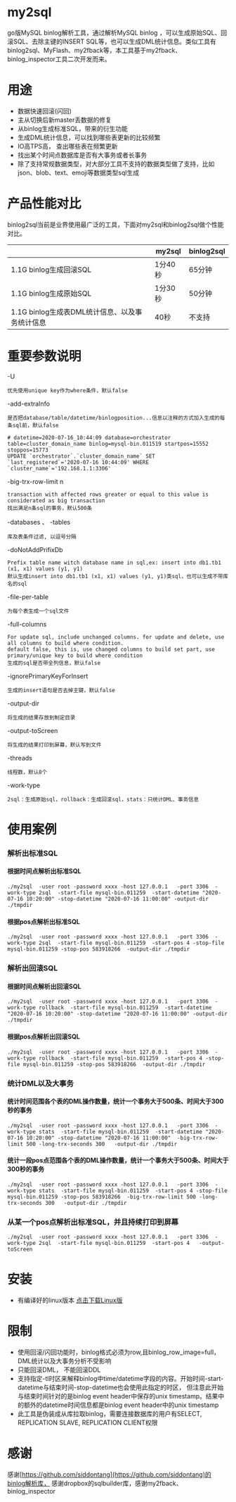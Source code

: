 # my2sql
go版MySQL binlog解析工具，通过解析MySQL binlog ，可以生成原始SQL、回滚SQL、去除主键的INSERT SQL等，也可以生成DML统计信息。类似工具有binlog2sql、MyFlash、my2fback等，本工具基于my2fback、binlog_inspector工具二次开发而来。


# 用途
* 数据快速回滚(闪回)
* 主从切换后新master丢数据的修复
* 从binlog生成标准SQL，带来的衍生功能
* 生成DML统计信息，可以找到哪些表更新的比较频繁
* IO高TPS高， 查出哪些表在频繁更新
* 找出某个时间点数据库是否有大事务或者长事务
* 除了支持常规数据类型，对大部分工具不支持的数据类型做了支持，比如json、blob、text、emoji等数据类型sql生成


# 产品性能对比
binlog2sql当前是业界使用最广泛的工具，下面对my2sql和binlog2sql做个性能对比。

|                          |my2sql     |binlog2sql|
|---                       |---         |---   |
|1.1G binlog生成回滚SQL      |  1分40秒   |    65分钟  |
|1.1G binlog生成原始SQL      |  1分30秒   |     50分钟|
|1.1G binlog生成表DML统计信息、以及事务统计信息     |   40秒     |不支持|


# 重要参数说明
-U	
```
优先使用unique key作为where条件，默认false
```

-add-extraInfo
```
是否把database/table/datetime/binlogposition...信息以注释的方式加入生成的每条sql前，默认false
```
```
# datetime=2020-07-16_10:44:09 database=orchestrator table=cluster_domain_name binlog=mysql-bin.011519 startpos=15552 stoppos=15773
UPDATE `orchestrator`.`cluster_domain_name` SET `last_registered`='2020-07-16 10:44:09' WHERE `cluster_name`='192.168.1.1:3306'
```
-big-trx-row-limit n

```
transaction with affected rows greater or equal to this value is considerated as big transaction 
找出满足n条sql的事务，默认500条
```

-databases 、 -tables
```
库及表条件过滤, 以逗号分隔
```

-doNotAddPrifixDb

```
Prefix table name witch database name in sql,ex: insert into db1.tb1 (x1, x1) values (y1, y1)
默认生成insert into db1.tb1 (x1, x1) values (y1, y1)类sql，也可以生成不带库名的sql
```

-file-per-table
```
为每个表生成一个sql文件
```

-full-columns
```
For update sql, include unchanged columns. for update and delete, use all columns to build where condition.
default false, this is, use changed columns to build set part, use primary/unique key to build where condition
生成的sql是否带全列信息，默认false
```
-ignorePrimaryKeyForInsert
```
生成的insert语句是否去掉主键，默认false
```

-output-dir
```
将生成的结果存放到制定目录
```

-output-toScreen
```
将生成的结果打印到屏幕，默认写到文件
```

-threads
```
线程数，默认8个
```

-work-type
```
2sql：生成原始sql，rollback：生成回滚sql，stats：只统计DML、事务信息
```















# 使用案例
### 解析出标准SQL
#### 根据时间点解析出标准SQL
```
./my2sql  -user root -password xxxx -host 127.0.0.1   -port 3306  -work-type 2sql  -start-file mysql-bin.011259  -start-datetime "2020-07-16 10:20:00" -stop-datetime "2020-07-16 11:00:00" -output-dir ./tmpdir
```

#### 根据pos点解析出标准SQL
```
./my2sql  -user root -password xxxx -host 127.0.0.1   -port 3306  -work-type 2sql  -start-file mysql-bin.011259  -start-pos 4 -stop-file mysql-bin.011259 -stop-pos 583918266  -output-dir ./tmpdir
```

### 解析出回滚SQL
#### 根据时间点解析出回滚SQL
```
./my2sql  -user root -password xxxx -host 127.0.0.1   -port 3306  -work-type rollback  -start-file mysql-bin.011259  -start-datetime "2020-07-16 10:20:00" -stop-datetime "2020-07-16 11:00:00" -output-dir ./tmpdir
```

#### 根据pos点解析出回滚SQL
```
./my2sql  -user root -password xxxx -host 127.0.0.1   -port 3306  -work-type rollback  -start-file mysql-bin.011259  -start-pos 4 -stop-file mysql-bin.011259 -stop-pos 583918266  -output-dir ./tmpdir
```

### 统计DML以及大事务
#### 统计时间范围各个表的DML操作数量，统计一个事务大于500条、时间大于300秒的事务
```
./my2sql  -user root -password xxxx -host 127.0.0.1   -port 3306  -work-type stats  -start-file mysql-bin.011259  -start-datetime "2020-07-16 10:20:00" -stop-datetime "2020-07-16 11:00:00"  -big-trx-row-limit 500 -long-trx-seconds 300   -output-dir ./tmpdir
```

#### 统计一段pos点范围各个表的DML操作数量，统计一个事务大于500条、时间大于300秒的事务
```
./my2sql  -user root -password xxxx -host 127.0.0.1   -port 3306  -work-type stats  -start-file mysql-bin.011259  -start-pos 4 -stop-file mysql-bin.011259 -stop-pos 583918266  -big-trx-row-limit 500 -long-trx-seconds 300   -output-dir ./tmpdir
```


### 从某一个pos点解析出标准SQL，并且持续打印到屏幕
```
./my2sql  -user root -password xxxx -host 127.0.0.1   -port 3306  -work-type 2sql  -start-file mysql-bin.011259  -start-pos 4   -output-toScreen 
```

# 安装
 + 有编译好的linux版本  [点击下载Linux版](https://github.com/liuhr/my2sql/blob/master/releases/my2sql)


# 限制
* 使用回滚/闪回功能时，binlog格式必须为row,且binlog_row_image=full， DML统计以及大事务分析不受影响
* 只能回滚DML， 不能回滚DDL
* 支持指定-tl时区来解释binlog中time/datetime字段的内容。开始时间-start-datetime与结束时间-stop-datetime也会使用此指定的时区，
  但注意此开始与结束时间针对的是binlog event header中保存的unix timestamp。结果中的额外的datetime时间信息都是binlog event header中的unix
timestamp
* 此工具是伪装成从库拉取binlog，需要连接数据库的用户有SELECT, REPLICATION SLAVE, REPLICATION CLIENT权限

# 感谢
 感谢[https://github.com/siddontang](https://github.com/siddontang)的binlog解析库， 感谢dropbox的sqlbuilder库，感谢my2fback、binlog_inspector



